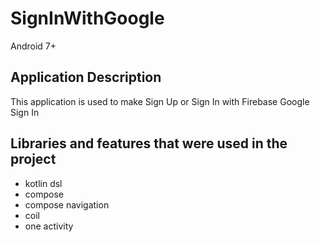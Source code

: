 # SignInWithGoogle
Android 7+

## Application Description
This application is used to make Sign Up or Sign In with Firebase Google Sign In
## Libraries and features that were used in the project
- kotlin dsl
- compose
- compose navigation
- coil
- one activity
